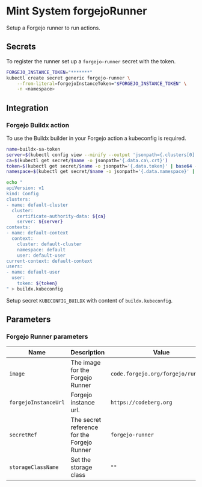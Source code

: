# Mint System forgejoRunner

Setup a Forgejo runner to run actions.

## Secrets

To register the runner set up a `forgejo-runner` secret with the token.

```bash
FORGEJO_INSTANCE_TOKEN="*******"
kubectl create secret generic forgejo-runner \
    --from-literal=forgejoInstanceToken="$FORGEJO_INSTANCE_TOKEN" \
    -n <namespace>
```

## Integration

### Forgejo Buildx action

To use the Buildx builder in your Forgejo action a kubeconfig is required.

```bash
name=buildx-sa-token
server=$(kubectl config view --minify --output 'jsonpath={.clusters[0].cluster.server}')
ca=$(kubectl get secret/$name -o jsonpath='{.data.ca\.crt}')
token=$(kubectl get secret/$name -o jsonpath='{.data.token}' | base64 --decode)
namespace=$(kubectl get secret/$name -o jsonpath='{.data.namespace}' | base64 --decode)

echo "
apiVersion: v1
kind: Config
clusters:
- name: default-cluster
  cluster:
    certificate-authority-data: ${ca}
    server: ${server}
contexts:
- name: default-context
  context:
    cluster: default-cluster
    namespace: default
    user: default-user
current-context: default-context
users:
- name: default-user
  user:
    token: ${token}
" > buildx.kubeconfig
```

Setup secret `KUBECONFIG_BUILDX` with content of `buildx.kubeconfig`.

## Parameters

### Forgejo Runner parameters

| Name                 | Description                                 | Value                               |
| -------------------- | ------------------------------------------- | ----------------------------------- |
| `image`              | The image for the Forgejo Runner            | `code.forgejo.org/forgejo/runner:9` |
| `forgejoInstanceUrl` | Forgejo instance url.                       | `https://codeberg.org`              |
| `secretRef`          | The secret reference for the Forgejo Runner | `forgejo-runner`                    |
| `storageClassName`   | Set the storage class                       | `""`                                |
